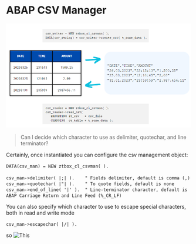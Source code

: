 # ABAP CSV Manager

![Example](CSV_Example.png)

> Can I decide which character to use as delimiter, quotechar, and line terminator?

Certainly, once instantiated you can configure the csv management object:
```
DATA(csv_man) = NEW ztbox_cl_csvman( ).

csv_man->delimiter( |;| ).    " Fields delimiter, default is comma (,)
csv_man->quotechar( |"| ).    " To quote fields, default is none
csv_man->end_of_line( '|' ).  " Line-terminator character, default is ABAP Carriage Return and Line Feed (%_CR_LF)
```

You can also specify which character to use to escape special characters, both in read and write mode
```
csv_man->escapechar( |/| ).
```
so ![This](https://drive.google.com/file/d/1vQ9pNMGSCBb4ck8ZUlat5HrV_1Ospz7L)
